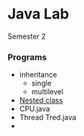 # Java Lab
Semester 2
### Programs
- inheritance
  - single
  - multilevel
- [Nested class](/Nested.java)
- CPU.java
- Thread Tred.java
- 
